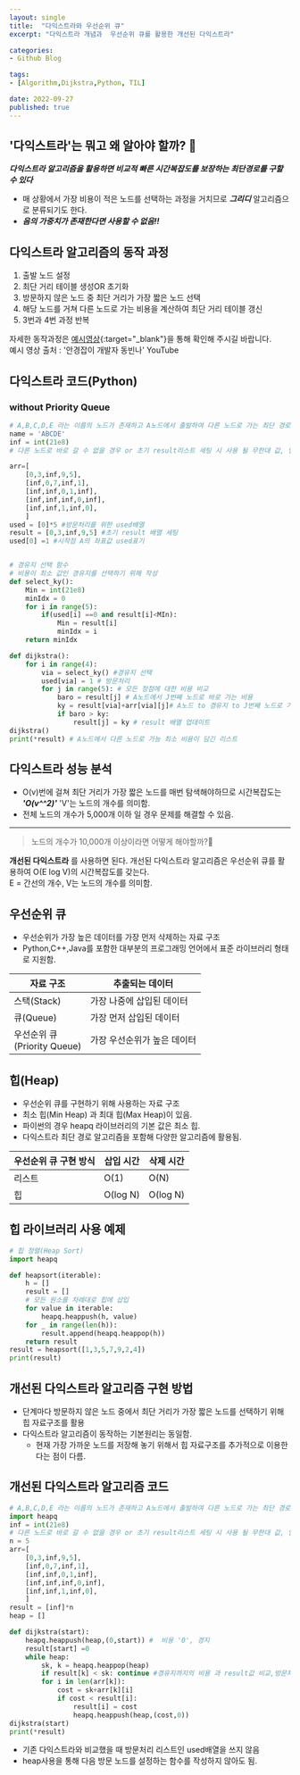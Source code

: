 ```yaml
---
layout: single
title:  "다익스트라와 우선순위 큐"
excerpt: "다익스트라 개념과  우선순위 큐를 활용한 개선된 다익스트라"

categories:
- Github Blog

tags:
- [Algorithm,Dijkstra,Python, TIL]

date: 2022-09-27
published: true
---
```


## '다익스트라'는 뭐고 왜 알아야 할까? 🤔

***다익스트라 알고리즘을 활용하면 비교적 빠른 시간복잡도를 보장하는 최단경로를 구할 수 있다***
- 매 상황에서 가장 비용이 적은 노드를 선택하는 과정을 거치므로 ***그리디*** 알고리즘으로 분류되기도 한다.
- ***음의 가중치가 존재한다면 사용할 수 없음!!***

## 다익스트라 알고리즘의 동작 과정

1. 출발 노드 설정
2. 최단 거리 테이블 생성OR 초기화
3. 방문하지 않은 노드 중 최단 거리가 가장 짧은 노드 선택
4. 해당 노드를 거쳐 다른 노드로 가는 비용을 계산하여 최단 거리 테이블 갱신
5. 3번과 4번 과정 반복

자세한 동작과정은 [예시영상](https://www.youtube.com/watch?v=acqm9mM1P6o){:target="_blank"}을 통해 확인해 주시길 바랍니다.  
예시 영상 출처 : '안경잡이 개발자 동빈나' YouTube

## 다익스트라 코드(Python)
### without Priority Queue


```python
# A,B,C,D,E 라는 이름의 노드가 존재하고 A노드에서 출발하여 다른 노드로 가는 최단 경로를 구하는 코드를 다익스트라로 구현하면 아래와 같다
name = 'ABCDE'
inf = int(21e8) 
# 다른 노드로 바로 갈 수 없을 경우 or 초기 result리스트 세팅 시 사용 될 무한대 값, 임의로 21e8로 설정

arr=[
    [0,3,inf,9,5],
    [inf,0,7,inf,1],
    [inf,inf,0,1,inf],
    [inf,inf,inf,0,inf],
    [inf,inf,1,inf,0],
    ]
used = [0]*5 #방문처리를 위한 used배열
result = [0,3,inf,9,5] #초기 result 배열 세팅
used[0] =1 #시작점 A의 좌표값 used표기


# 경유지 선택 함수
# 비용이 최소 값인 경유지를 선택하기 위해 작성
def select_ky():
    Min = int(21e8)
    minIdx = 0
    for i in range(5):
        if(used[i] ==0 and result[i]<MIn):
            Min = result[i]
            minIdx = i
    return minIdx

def dijkstra():
    for i in range(4):
        via = select_ky() #경유지 선택
        used[via] = 1 # 방문처리
        for j in range(5): # 모든 정점에 대한 비용 비교
            baro = result[j] # A노드에서 J번째 노드로 바로 가는 비용
            ky = result[via]+arr[via][j]# A노드 to 경유지 to J번째 노드로 가는 비용
            if baro > ky:
                result[j] = ky # result 배열 업데이트
dijkstra()
print(*result) # A노드에서 다른 노드로 가능 최소 비용이 담긴 리스트

```


## 다익스트라 성능 분석

- O(v)번에 걸쳐 최단 거리가 가장 짧은 노드를 매번 탐색해야하므로 시간복잡도는 ***'O(v^^2)'*** 'V'는 노드의 개수를 의미함. 
- 전체 노드의 개수가 5,000개 이하 일 경우 문제를 해결할 수 있음.

---

> 노드의 개수가 10,000개 이상이라면 어떻게 해야할까?🤔

**개선된 다익스트라** 를 사용하면 된다. 개선된 다익스트라 알고리즘은 우선순위 큐를 활용하여 O(E log V)의 시간복잡도를 갖는다.  
 E = 간선의 개수, V는 노드의 개수를 의미함.


## 우선순위 큐

- 우선순위가 가장 높은 데이터를 가장 먼저 삭제하는 자료 구조
- Python,C++,Java를 포함한 대부분의 프로그래밍 언어에서 표준 라이브러리 형태로 지원함.

| 자료 구조 | 추출되는 데이터  | 
| --- | --- |
| 스택(Stack) | 가장 나중에 삽입된 데이터   | 
| 큐(Queue) | 가장 먼저 삽입된 데이터  | 
| 우선순위 큐<br>(Priority Queue) | 가장 우선순위가 높은 데이터  |

## 힙(Heap)

- 우선순위 큐를 구현하기 위해 사용하는 자료 구조
- 최소 힙(Min Heap) 과 최대 힙(Max Heap)이 있음.
- 파이썬의 경우 heapq 라이브러리의 기본 값은 최소 힙.
- 다익스트라 최단 경로 알고리즘을 포함해 다양한 알고리즘에 활용됨.

| 우선순위 큐 구현 방식 | 삽입 시간  |  삭제 시간 |
| --- | --- | --- |
| 리스트 |  O(1)   | O(N) |
| 힙 | O(log N) | O(log N) |

## 힙 라이브러리 사용 예제

```python
# 힙 정렬(Heap Sort)
import heapq

def heapsort(iterable):
    h = []
    result = []
    # 모든 원소를 차례대로 힙에 삽입
    for value in iterable:
        heapq.heappush(h, value)
    for _ in range(len(h)):
        result.append(heapq.heappop(h))
    return result
result = heapsort([1,3,5,7,9,2,4])
print(result)

```
## 개선된 다익스트라 알고리즘 구현 방법

- 단계마다 방문하지 않은 노드 중에서 최단 거리가 가장 짧은 노드를 선택하기 위해 힙 자료구조를 활용
- 다익스트라 알고리즘이 동작하는 기본원리는 동일함.
    - 현재 가장 가까운 노드를 저장해 놓기 위해서 힙 자료구조를 추가적으로 이용한다는 점이 다름.

## 개선된 다익스트라 알고리즘 코드

```python
# A,B,C,D,E 라는 이름의 노드가 존재하고 A노드에서 출발하여 다른 노드로 가는 최단 경로를 구하는 코드를 다익스트라로 구현하면 아래와 같다
import heapq
inf = int(21e8) 
# 다른 노드로 바로 갈 수 없을 경우 or 초기 result리스트 세팅 시 사용 될 무한대 값, 임의로 21e8로 설정
n = 5
arr=[
    [0,3,inf,9,5],
    [inf,0,7,inf,1],
    [inf,inf,0,1,inf],
    [inf,inf,inf,0,inf],
    [inf,inf,1,inf,0],
    ]
result = [inf]*n
heap = []

def dijkstra(start):
    heapq.heappush(heap,(0,start)) #  비용 '0', 경지
    result[start] =0
    while heap:
        sk, k = heapq.heappop(heap)
        if result[k] < sk: continue #경유지까지의 비용 과 result값 비교,방문처리 리스트인 used배열을 쓰지 않는 이유
        for i in len(arr[k]):
            cost = sk+arr[k][i]
            if cost < result[i]:
                result[i] = cost
                heapq.heappush(heap,(cost,0))
dijkstra(start)
print(*result)

```
- 기존 다익스트라와 비교했을 때 방문처리 리스트인 used배열을 쓰지 않음
- heap사용을 통해 다음 방문 노드를 설정하는 함수를 작성하지 않아도 됨.




